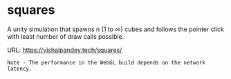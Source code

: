 # squares
A unity simulation that spawns n (1 to ∞) cubes and follows the pointer click with least number of draw calls possible. 

URL: https://vishalpandey.tech/squares/

``` Note - The performance in the WebGL build depends on the network latency. ```
